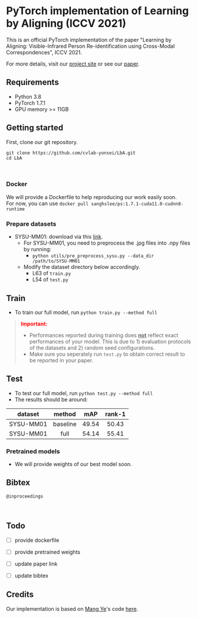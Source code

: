 # PyTorch implementation of Learning by Aligning (ICCV 2021)

This is an official PyTorch implementation of the paper "Learning by Aligning: Visible-Infrared Person Re-identification using Cross-Modal Correspondences", ICCV 2021.

For more details, visit our [project site](https://cvlab.yonsei.ac.kr/projects/LbA/) or see our [paper]().

## Requirements
* Python 3.8<br>
* PyTorch 1.7.1<br>
* GPU memory >= 11GB<br>

## Getting started
First, clone our git repository.<br>
```
git clone https://github.com/cvlab-yonsei/LbA.git
cd LbA
```
<br>

### Docker
We will provide a Dockerfile to help reproducing our work easily soon.<br>
For now, you can use `docker pull sanghslee/ps:1.7.1-cuda11.0-cudnn8-runtime`<br>

### Prepare datasets
* SYSU-MM01: download via this [link]().<br>
    * For SYSU-MM01, you need to preprocess the .jpg files into .npy files by running:<br> 
        * `python utils/pre_preprocess_sysu.py --data_dir /path/to/SYSU-MM01`<br>
    * Modify the dataset directory below accordingly.<br>
        * L63 of `train.py`<br>
        * L54 of `test.py`<br>

## Train
* To train our full model, run `python train.py --method full`<br>

> <span style="color:red">**Important:**</span><br>
> * Performances reported during training does <u>**not**</u> reflect exact performances of your model. This is due to 1) evaluation protocols of the datasets and 2) random seed configurations.<br>
> * Make sure you seperately run `test.py` to obtain correct result to be reported in your paper.<br>

## Test
* To test our full model, run `python test.py --method full`<br>
* The results should be around: <br>

| dataset | method | mAP | rank-1 |
| :---: | :---: | :---: | :---: |
| SYSU-MM01 | baseline | 49.54 | 50.43 |
| SYSU-MM01 | full | 54.14 | 55.41 |


### Pretrained models
* We will provide weights of our best model soon.<br>

## Bibtex
```
@inproceedings
```
<br>

## Todo
- [ ] provide dockerfile<br>
- [ ] provide pretrained weights<br>
- [ ] update paper link<br>
- [ ] update bibtex<br>


## Credits
Our implementation is based on [Mang Ye](https://www.comp.hkbu.edu.hk/~mangye/)'s code [here](https://github.com/mangye16/Cross-Modal-Re-ID-baseline). 

